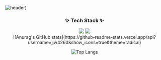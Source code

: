 <div>

![header](https://capsule-render.vercel.app/api?type=soft&color=gradient&height=300&section=header&text=Jung%20Woong%20Github%20%F0%9F%A4%97))

</div>

<h3 align="center">✨ Tech Stack ✨</h3>
<div align="center">
</div>

<div align="center">
<img src="https://img.shields.io/badge/Python-3776AB?style=flat-square&logo=Python&logoColor=white"/>

<img src="https://img.shields.io/badge/PyTorch-EE4C2C?style=flat-square&logo=PyTorch&logoColor=white"/>
</div>

<div align="center">
![Anurag's GitHub stats](https://github-readme-stats.vercel.app/api?username=jjw4260&show_icons=true&theme=radical)

![Top Langs](https://github-readme-stats.vercel.app/api/top-langs/?username=jjw4260&layout=compact)
</div>
